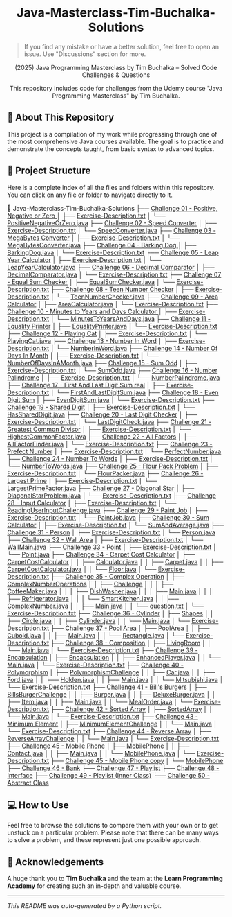 <!-- In README.md -->
<meta name="description" content="Solved Java challenges from Tim Buchalka's Java Masterclass Udemy course. Java 8 to Java 21. Beginner to advanced.">

<h1 align="center">Java-Masterclass-Tim-Buchalka-Solutions</h1>

> If you find any mistake or have a better solution, feel free to open an issue.
> Use "Discussions" section for more.

<p align="center">
(2025) Java Programming Masterclass by Tim Buchalka – Solved Code Challenges & Questions
</p>

<p align="center">
This repository includes code for challenges from the Udemy course "Java Programming Masterclass" by Tim Buchalka.
</p>

## 🌟 About This Repository

This project is a compilation of my work while progressing through one of the most comprehensive Java courses available. The goal is to practice and demonstrate the concepts taught, from basic syntax to advanced topics.

## 📂 Project Structure

Here is a complete index of all the files and folders within this repository. You can click on any file or folder to navigate directly to it.


📁 Java-Masterclass-Tim-Buchalka-Solutions
├── [Challenge 01 - Positive, Negative or Zero  ](https://github.com/RazyAnas/Java-Masterclass-Tim-Buchalka-Solutions/tree/main/Challenge%2001%20-%20Positive,%20Negative%20or%20Zero%20%20)
│   ├── [Exercise-Description.txt](https://github.com/RazyAnas/Java-Masterclass-Tim-Buchalka-Solutions/blob/main/Challenge%2001%20-%20Positive,%20Negative%20or%20Zero%20%20/Exercise-Description.txt)
│   └── [PositiveNegativeOrZero.java](https://github.com/RazyAnas/Java-Masterclass-Tim-Buchalka-Solutions/blob/main/Challenge%2001%20-%20Positive,%20Negative%20or%20Zero%20%20/PositiveNegativeOrZero.java)
├── [Challenge 02 - Speed Converter](https://github.com/RazyAnas/Java-Masterclass-Tim-Buchalka-Solutions/tree/main/Challenge%2002%20-%20Speed%20Converter)
│   ├── [Exercise-Description.txt](https://github.com/RazyAnas/Java-Masterclass-Tim-Buchalka-Solutions/blob/main/Challenge%2002%20-%20Speed%20Converter/Exercise-Description.txt)
│   └── [SpeedConverter.java](https://github.com/RazyAnas/Java-Masterclass-Tim-Buchalka-Solutions/blob/main/Challenge%2002%20-%20Speed%20Converter/SpeedConverter.java)
├── [Challenge 03 - MegaBytes Converter](https://github.com/RazyAnas/Java-Masterclass-Tim-Buchalka-Solutions/tree/main/Challenge%2003%20-%20MegaBytes%20Converter)
│   ├── [Exercise-Description.txt](https://github.com/RazyAnas/Java-Masterclass-Tim-Buchalka-Solutions/blob/main/Challenge%2003%20-%20MegaBytes%20Converter/Exercise-Description.txt)
│   └── [MegaBytesConverter.java](https://github.com/RazyAnas/Java-Masterclass-Tim-Buchalka-Solutions/blob/main/Challenge%2003%20-%20MegaBytes%20Converter/MegaBytesConverter.java)
├── [Challenge 04 - Barking Dog ](https://github.com/RazyAnas/Java-Masterclass-Tim-Buchalka-Solutions/tree/main/Challenge%2004%20-%20Barking%20Dog%20)
│   ├── [BarkingDog.java](https://github.com/RazyAnas/Java-Masterclass-Tim-Buchalka-Solutions/blob/main/Challenge%2004%20-%20Barking%20Dog%20/BarkingDog.java)
│   └── [Exercise-Description.txt](https://github.com/RazyAnas/Java-Masterclass-Tim-Buchalka-Solutions/blob/main/Challenge%2004%20-%20Barking%20Dog%20/Exercise-Description.txt)
├── [Challenge 05 - Leap Year Calculator](https://github.com/RazyAnas/Java-Masterclass-Tim-Buchalka-Solutions/tree/main/Challenge%2005%20-%20Leap%20Year%20Calculator)
│   ├── [Exercise-Description.txt](https://github.com/RazyAnas/Java-Masterclass-Tim-Buchalka-Solutions/blob/main/Challenge%2005%20-%20Leap%20Year%20Calculator/Exercise-Description.txt)
│   └── [LeapYearCalculator.java](https://github.com/RazyAnas/Java-Masterclass-Tim-Buchalka-Solutions/blob/main/Challenge%2005%20-%20Leap%20Year%20Calculator/LeapYearCalculator.java)
├── [Challenge 06 - Decimal Comparator](https://github.com/RazyAnas/Java-Masterclass-Tim-Buchalka-Solutions/tree/main/Challenge%2006%20-%20Decimal%20Comparator)
│   ├── [DecimalComparator.java](https://github.com/RazyAnas/Java-Masterclass-Tim-Buchalka-Solutions/blob/main/Challenge%2006%20-%20Decimal%20Comparator/DecimalComparator.java)
│   └── [Exercise-Description.txt](https://github.com/RazyAnas/Java-Masterclass-Tim-Buchalka-Solutions/blob/main/Challenge%2006%20-%20Decimal%20Comparator/Exercise-Description.txt)
├── [Challenge 07 - Equal Sum Checker](https://github.com/RazyAnas/Java-Masterclass-Tim-Buchalka-Solutions/tree/main/Challenge%2007%20-%20Equal%20Sum%20Checker)
│   ├── [EqualSumChecker.java](https://github.com/RazyAnas/Java-Masterclass-Tim-Buchalka-Solutions/blob/main/Challenge%2007%20-%20Equal%20Sum%20Checker/EqualSumChecker.java)
│   └── [Exercise-Description.txt](https://github.com/RazyAnas/Java-Masterclass-Tim-Buchalka-Solutions/blob/main/Challenge%2007%20-%20Equal%20Sum%20Checker/Exercise-Description.txt)
├── [Challenge 08 - Teen Number Checker](https://github.com/RazyAnas/Java-Masterclass-Tim-Buchalka-Solutions/tree/main/Challenge%2008%20-%20Teen%20Number%20Checker)
│   ├── [Exercise-Description.txt](https://github.com/RazyAnas/Java-Masterclass-Tim-Buchalka-Solutions/blob/main/Challenge%2008%20-%20Teen%20Number%20Checker/Exercise-Description.txt)
│   └── [TeenNumberChecker.java](https://github.com/RazyAnas/Java-Masterclass-Tim-Buchalka-Solutions/blob/main/Challenge%2008%20-%20Teen%20Number%20Checker/TeenNumberChecker.java)
├── [Challenge 09 - Area Calculator](https://github.com/RazyAnas/Java-Masterclass-Tim-Buchalka-Solutions/tree/main/Challenge%2009%20-%20Area%20Calculator)
│   ├── [AreaCalculator.java](https://github.com/RazyAnas/Java-Masterclass-Tim-Buchalka-Solutions/blob/main/Challenge%2009%20-%20Area%20Calculator/AreaCalculator.java)
│   └── [Exercise-Description.txt](https://github.com/RazyAnas/Java-Masterclass-Tim-Buchalka-Solutions/blob/main/Challenge%2009%20-%20Area%20Calculator/Exercise-Description.txt)
├── [Challenge 10 - Minutes to Years and Days Calculator ](https://github.com/RazyAnas/Java-Masterclass-Tim-Buchalka-Solutions/tree/main/Challenge%2010%20-%20Minutes%20to%20Years%20and%20Days%20Calculator%20)
│   ├── [Exercise-Description.txt](https://github.com/RazyAnas/Java-Masterclass-Tim-Buchalka-Solutions/blob/main/Challenge%2010%20-%20Minutes%20to%20Years%20and%20Days%20Calculator%20/Exercise-Description.txt)
│   └── [MinutesToYearsAndDays.java](https://github.com/RazyAnas/Java-Masterclass-Tim-Buchalka-Solutions/blob/main/Challenge%2010%20-%20Minutes%20to%20Years%20and%20Days%20Calculator%20/MinutesToYearsAndDays.java)
├── [Challenge 11 - Equality Printer](https://github.com/RazyAnas/Java-Masterclass-Tim-Buchalka-Solutions/tree/main/Challenge%2011%20-%20Equality%20Printer)
│   ├── [EqualityPrinter.java](https://github.com/RazyAnas/Java-Masterclass-Tim-Buchalka-Solutions/blob/main/Challenge%2011%20-%20Equality%20Printer/EqualityPrinter.java)
│   └── [Exercise-Description.txt](https://github.com/RazyAnas/Java-Masterclass-Tim-Buchalka-Solutions/blob/main/Challenge%2011%20-%20Equality%20Printer/Exercise-Description.txt)
├── [Challenge 12 - Playing Cat](https://github.com/RazyAnas/Java-Masterclass-Tim-Buchalka-Solutions/tree/main/Challenge%2012%20-%20Playing%20Cat)
│   ├── [Exercise-Description.txt](https://github.com/RazyAnas/Java-Masterclass-Tim-Buchalka-Solutions/blob/main/Challenge%2012%20-%20Playing%20Cat/Exercise-Description.txt)
│   └── [PlayingCat.java](https://github.com/RazyAnas/Java-Masterclass-Tim-Buchalka-Solutions/blob/main/Challenge%2012%20-%20Playing%20Cat/PlayingCat.java)
├── [Challenge 13 - Number In Word](https://github.com/RazyAnas/Java-Masterclass-Tim-Buchalka-Solutions/tree/main/Challenge%2013%20-%20Number%20In%20Word)
│   ├── [Exercise-Description.txt](https://github.com/RazyAnas/Java-Masterclass-Tim-Buchalka-Solutions/blob/main/Challenge%2013%20-%20Number%20In%20Word/Exercise-Description.txt)
│   └── [NumberInWord.java](https://github.com/RazyAnas/Java-Masterclass-Tim-Buchalka-Solutions/blob/main/Challenge%2013%20-%20Number%20In%20Word/NumberInWord.java)
├── [Challenge 14 - Number Of Days In Month](https://github.com/RazyAnas/Java-Masterclass-Tim-Buchalka-Solutions/tree/main/Challenge%2014%20-%20Number%20Of%20Days%20In%20Month)
│   ├── [Exercise-Description.txt](https://github.com/RazyAnas/Java-Masterclass-Tim-Buchalka-Solutions/blob/main/Challenge%2014%20-%20Number%20Of%20Days%20In%20Month/Exercise-Description.txt)
│   └── [NumberOfDaysInAMonth.java](https://github.com/RazyAnas/Java-Masterclass-Tim-Buchalka-Solutions/blob/main/Challenge%2014%20-%20Number%20Of%20Days%20In%20Month/NumberOfDaysInAMonth.java)
├── [Challenge 15 - Sum Odd](https://github.com/RazyAnas/Java-Masterclass-Tim-Buchalka-Solutions/tree/main/Challenge%2015%20-%20Sum%20Odd)
│   ├── [Exercise-Description.txt](https://github.com/RazyAnas/Java-Masterclass-Tim-Buchalka-Solutions/blob/main/Challenge%2015%20-%20Sum%20Odd/Exercise-Description.txt)
│   └── [SumOdd.java](https://github.com/RazyAnas/Java-Masterclass-Tim-Buchalka-Solutions/blob/main/Challenge%2015%20-%20Sum%20Odd/SumOdd.java)
├── [Challenge 16 - Number Palindrome](https://github.com/RazyAnas/Java-Masterclass-Tim-Buchalka-Solutions/tree/main/Challenge%2016%20-%20Number%20Palindrome)
│   ├── [Exercise-Description.txt](https://github.com/RazyAnas/Java-Masterclass-Tim-Buchalka-Solutions/blob/main/Challenge%2016%20-%20Number%20Palindrome/Exercise-Description.txt)
│   └── [NumberPalindrome.java](https://github.com/RazyAnas/Java-Masterclass-Tim-Buchalka-Solutions/blob/main/Challenge%2016%20-%20Number%20Palindrome/NumberPalindrome.java)
├── [Challenge 17 - First And Last Digit Sum real](https://github.com/RazyAnas/Java-Masterclass-Tim-Buchalka-Solutions/tree/main/Challenge%2017%20-%20First%20And%20Last%20Digit%20Sum%20real)
│   ├── [Exercise-Description.txt](https://github.com/RazyAnas/Java-Masterclass-Tim-Buchalka-Solutions/blob/main/Challenge%2017%20-%20First%20And%20Last%20Digit%20Sum%20real/Exercise-Description.txt)
│   └── [FirstAndLastDigitSum.java](https://github.com/RazyAnas/Java-Masterclass-Tim-Buchalka-Solutions/blob/main/Challenge%2017%20-%20First%20And%20Last%20Digit%20Sum%20real/FirstAndLastDigitSum.java)
├── [Challenge 18 - Even Digit Sum](https://github.com/RazyAnas/Java-Masterclass-Tim-Buchalka-Solutions/tree/main/Challenge%2018%20-%20Even%20Digit%20Sum)
│   ├── [EvenDigitSum.java](https://github.com/RazyAnas/Java-Masterclass-Tim-Buchalka-Solutions/blob/main/Challenge%2018%20-%20Even%20Digit%20Sum/EvenDigitSum.java)
│   └── [Exercise-Description.txt](https://github.com/RazyAnas/Java-Masterclass-Tim-Buchalka-Solutions/blob/main/Challenge%2018%20-%20Even%20Digit%20Sum/Exercise-Description.txt)
├── [Challenge 19 - Shared Digit](https://github.com/RazyAnas/Java-Masterclass-Tim-Buchalka-Solutions/tree/main/Challenge%2019%20-%20Shared%20Digit)
│   ├── [Exercise-Description.txt](https://github.com/RazyAnas/Java-Masterclass-Tim-Buchalka-Solutions/blob/main/Challenge%2019%20-%20Shared%20Digit/Exercise-Description.txt)
│   └── [HasSharedDigit.java](https://github.com/RazyAnas/Java-Masterclass-Tim-Buchalka-Solutions/blob/main/Challenge%2019%20-%20Shared%20Digit/HasSharedDigit.java)
├── [Challenge 20 - Last Digit Checker](https://github.com/RazyAnas/Java-Masterclass-Tim-Buchalka-Solutions/tree/main/Challenge%2020%20-%20Last%20Digit%20Checker)
│   ├── [Exercise-Description.txt](https://github.com/RazyAnas/Java-Masterclass-Tim-Buchalka-Solutions/blob/main/Challenge%2020%20-%20Last%20Digit%20Checker/Exercise-Description.txt)
│   └── [LastDigitCheck.java](https://github.com/RazyAnas/Java-Masterclass-Tim-Buchalka-Solutions/blob/main/Challenge%2020%20-%20Last%20Digit%20Checker/LastDigitCheck.java)
├── [Challenge 21 - Greatest Common Divisor](https://github.com/RazyAnas/Java-Masterclass-Tim-Buchalka-Solutions/tree/main/Challenge%2021%20-%20Greatest%20Common%20Divisor)
│   ├── [Exercise-Description.txt](https://github.com/RazyAnas/Java-Masterclass-Tim-Buchalka-Solutions/blob/main/Challenge%2021%20-%20Greatest%20Common%20Divisor/Exercise-Description.txt)
│   └── [HighestCommonFactor.java](https://github.com/RazyAnas/Java-Masterclass-Tim-Buchalka-Solutions/blob/main/Challenge%2021%20-%20Greatest%20Common%20Divisor/HighestCommonFactor.java)
├── [Challenge 22 - All Factors](https://github.com/RazyAnas/Java-Masterclass-Tim-Buchalka-Solutions/tree/main/Challenge%2022%20-%20All%20Factors)
│   ├── [AllFactorFinder.java](https://github.com/RazyAnas/Java-Masterclass-Tim-Buchalka-Solutions/blob/main/Challenge%2022%20-%20All%20Factors/AllFactorFinder.java)
│   └── [Exercise-Description.txt](https://github.com/RazyAnas/Java-Masterclass-Tim-Buchalka-Solutions/blob/main/Challenge%2022%20-%20All%20Factors/Exercise-Description.txt)
├── [Challenge 23 - Prefect Number](https://github.com/RazyAnas/Java-Masterclass-Tim-Buchalka-Solutions/tree/main/Challenge%2023%20-%20Prefect%20Number)
│   ├── [Exercise-Description.txt](https://github.com/RazyAnas/Java-Masterclass-Tim-Buchalka-Solutions/blob/main/Challenge%2023%20-%20Prefect%20Number/Exercise-Description.txt)
│   └── [PerfectNumber.java](https://github.com/RazyAnas/Java-Masterclass-Tim-Buchalka-Solutions/blob/main/Challenge%2023%20-%20Prefect%20Number/PerfectNumber.java)
├── [Challenge 24 - Number To Words](https://github.com/RazyAnas/Java-Masterclass-Tim-Buchalka-Solutions/tree/main/Challenge%2024%20-%20Number%20To%20Words)
│   ├── [Exercise-Description.txt](https://github.com/RazyAnas/Java-Masterclass-Tim-Buchalka-Solutions/blob/main/Challenge%2024%20-%20Number%20To%20Words/Exercise-Description.txt)
│   └── [NumberToWords.java](https://github.com/RazyAnas/Java-Masterclass-Tim-Buchalka-Solutions/blob/main/Challenge%2024%20-%20Number%20To%20Words/NumberToWords.java)
├── [Challenge 25 - Flour Pack Problem](https://github.com/RazyAnas/Java-Masterclass-Tim-Buchalka-Solutions/tree/main/Challenge%2025%20-%20Flour%20Pack%20Problem)
│   ├── [Exercise-Description.txt](https://github.com/RazyAnas/Java-Masterclass-Tim-Buchalka-Solutions/blob/main/Challenge%2025%20-%20Flour%20Pack%20Problem/Exercise-Description.txt)
│   └── [FlourPacker.java](https://github.com/RazyAnas/Java-Masterclass-Tim-Buchalka-Solutions/blob/main/Challenge%2025%20-%20Flour%20Pack%20Problem/FlourPacker.java)
├── [Challenge 26 - Largest Prime](https://github.com/RazyAnas/Java-Masterclass-Tim-Buchalka-Solutions/tree/main/Challenge%2026%20-%20Largest%20Prime)
│   ├── [Exercise-Description.txt](https://github.com/RazyAnas/Java-Masterclass-Tim-Buchalka-Solutions/blob/main/Challenge%2026%20-%20Largest%20Prime/Exercise-Description.txt)
│   └── [LargestPrimeFactor.java](https://github.com/RazyAnas/Java-Masterclass-Tim-Buchalka-Solutions/blob/main/Challenge%2026%20-%20Largest%20Prime/LargestPrimeFactor.java)
├── [Challenge 27 - Diagonal Star](https://github.com/RazyAnas/Java-Masterclass-Tim-Buchalka-Solutions/tree/main/Challenge%2027%20-%20Diagonal%20Star)
│   ├── [DiagonalStarProblem.java](https://github.com/RazyAnas/Java-Masterclass-Tim-Buchalka-Solutions/blob/main/Challenge%2027%20-%20Diagonal%20Star/DiagonalStarProblem.java)
│   └── [Exercise-Description.txt](https://github.com/RazyAnas/Java-Masterclass-Tim-Buchalka-Solutions/blob/main/Challenge%2027%20-%20Diagonal%20Star/Exercise-Description.txt)
├── [Challenge 28 - Input Calculator](https://github.com/RazyAnas/Java-Masterclass-Tim-Buchalka-Solutions/tree/main/Challenge%2028%20-%20Input%20Calculator)
│   ├── [Exercise-Description.txt](https://github.com/RazyAnas/Java-Masterclass-Tim-Buchalka-Solutions/blob/main/Challenge%2028%20-%20Input%20Calculator/Exercise-Description.txt)
│   └── [ReadingUserInputChallenge.java](https://github.com/RazyAnas/Java-Masterclass-Tim-Buchalka-Solutions/blob/main/Challenge%2028%20-%20Input%20Calculator/ReadingUserInputChallenge.java)
├── [Challenge 29 - Paint Job](https://github.com/RazyAnas/Java-Masterclass-Tim-Buchalka-Solutions/tree/main/Challenge%2029%20-%20Paint%20Job)
│   ├── [Exercise-Description.txt](https://github.com/RazyAnas/Java-Masterclass-Tim-Buchalka-Solutions/blob/main/Challenge%2029%20-%20Paint%20Job/Exercise-Description.txt)
│   └── [PaintJob.java](https://github.com/RazyAnas/Java-Masterclass-Tim-Buchalka-Solutions/blob/main/Challenge%2029%20-%20Paint%20Job/PaintJob.java)
├── [Challenge 30 - Sum Calculator](https://github.com/RazyAnas/Java-Masterclass-Tim-Buchalka-Solutions/tree/main/Challenge%2030%20-%20Sum%20Calculator)
│   ├── [Exercise-Description.txt](https://github.com/RazyAnas/Java-Masterclass-Tim-Buchalka-Solutions/blob/main/Challenge%2030%20-%20Sum%20Calculator/Exercise-Description.txt)
│   └── [SumAndAverage.java](https://github.com/RazyAnas/Java-Masterclass-Tim-Buchalka-Solutions/blob/main/Challenge%2030%20-%20Sum%20Calculator/SumAndAverage.java)
├── [Challenge 31 - Person](https://github.com/RazyAnas/Java-Masterclass-Tim-Buchalka-Solutions/tree/main/Challenge%2031%20-%20Person)
│   ├── [Exercise-Description.txt](https://github.com/RazyAnas/Java-Masterclass-Tim-Buchalka-Solutions/blob/main/Challenge%2031%20-%20Person/Exercise-Description.txt)
│   └── [Person.java](https://github.com/RazyAnas/Java-Masterclass-Tim-Buchalka-Solutions/blob/main/Challenge%2031%20-%20Person/Person.java)
├── [Challenge 32 - Wall Area](https://github.com/RazyAnas/Java-Masterclass-Tim-Buchalka-Solutions/tree/main/Challenge%2032%20-%20Wall%20Area)
│   ├── [Exercise-Description.txt](https://github.com/RazyAnas/Java-Masterclass-Tim-Buchalka-Solutions/blob/main/Challenge%2032%20-%20Wall%20Area/Exercise-Description.txt)
│   └── [WallMain.java](https://github.com/RazyAnas/Java-Masterclass-Tim-Buchalka-Solutions/blob/main/Challenge%2032%20-%20Wall%20Area/WallMain.java)
├── [Challenge 33 - Point](https://github.com/RazyAnas/Java-Masterclass-Tim-Buchalka-Solutions/tree/main/Challenge%2033%20-%20Point)
│   ├── [Exercise-Description.txt](https://github.com/RazyAnas/Java-Masterclass-Tim-Buchalka-Solutions/blob/main/Challenge%2033%20-%20Point/Exercise-Description.txt)
│   └── [Point.java](https://github.com/RazyAnas/Java-Masterclass-Tim-Buchalka-Solutions/blob/main/Challenge%2033%20-%20Point/Point.java)
├── [Challenge 34 - Carpet Cost Calculator](https://github.com/RazyAnas/Java-Masterclass-Tim-Buchalka-Solutions/tree/main/Challenge%2034%20-%20Carpet%20Cost%20Calculator)
│   ├── [CarpetCostCalculator](https://github.com/RazyAnas/Java-Masterclass-Tim-Buchalka-Solutions/tree/main/Challenge%2034%20-%20Carpet%20Cost%20Calculator/CarpetCostCalculator)
│   │   ├── [Calculator.java](https://github.com/RazyAnas/Java-Masterclass-Tim-Buchalka-Solutions/blob/main/Challenge%2034%20-%20Carpet%20Cost%20Calculator/CarpetCostCalculator/Calculator.java)
│   │   ├── [Carpet.java](https://github.com/RazyAnas/Java-Masterclass-Tim-Buchalka-Solutions/blob/main/Challenge%2034%20-%20Carpet%20Cost%20Calculator/CarpetCostCalculator/Carpet.java)
│   │   ├── [CarpetCostCalculator.java](https://github.com/RazyAnas/Java-Masterclass-Tim-Buchalka-Solutions/blob/main/Challenge%2034%20-%20Carpet%20Cost%20Calculator/CarpetCostCalculator/CarpetCostCalculator.java)
│   │   └── [Floor.java](https://github.com/RazyAnas/Java-Masterclass-Tim-Buchalka-Solutions/blob/main/Challenge%2034%20-%20Carpet%20Cost%20Calculator/CarpetCostCalculator/Floor.java)
│   └── [Exercise-Description.txt](https://github.com/RazyAnas/Java-Masterclass-Tim-Buchalka-Solutions/blob/main/Challenge%2034%20-%20Carpet%20Cost%20Calculator/Exercise-Description.txt)
├── [Challenge 35 - Complex Operation](https://github.com/RazyAnas/Java-Masterclass-Tim-Buchalka-Solutions/tree/main/Challenge%2035%20-%20Complex%20Operation)
│   ├── [ComplexNumberOperations](https://github.com/RazyAnas/Java-Masterclass-Tim-Buchalka-Solutions/tree/main/Challenge%2035%20-%20Complex%20Operation/ComplexNumberOperations)
│   │   ├── [Challenge](https://github.com/RazyAnas/Java-Masterclass-Tim-Buchalka-Solutions/tree/main/Challenge%2035%20-%20Complex%20Operation/ComplexNumberOperations/Challenge)
│   │   │   ├── [CoffeeMaker.java](https://github.com/RazyAnas/Java-Masterclass-Tim-Buchalka-Solutions/blob/main/Challenge%2035%20-%20Complex%20Operation/ComplexNumberOperations/Challenge/CoffeeMaker.java)
│   │   │   ├── [DishWasher.java](https://github.com/RazyAnas/Java-Masterclass-Tim-Buchalka-Solutions/blob/main/Challenge%2035%20-%20Complex%20Operation/ComplexNumberOperations/Challenge/DishWasher.java)
│   │   │   ├── [Main.java](https://github.com/RazyAnas/Java-Masterclass-Tim-Buchalka-Solutions/blob/main/Challenge%2035%20-%20Complex%20Operation/ComplexNumberOperations/Challenge/Main.java)
│   │   │   ├── [Refrigerator.java](https://github.com/RazyAnas/Java-Masterclass-Tim-Buchalka-Solutions/blob/main/Challenge%2035%20-%20Complex%20Operation/ComplexNumberOperations/Challenge/Refrigerator.java)
│   │   │   └── [SmartKitchen.java](https://github.com/RazyAnas/Java-Masterclass-Tim-Buchalka-Solutions/blob/main/Challenge%2035%20-%20Complex%20Operation/ComplexNumberOperations/Challenge/SmartKitchen.java)
│   │   ├── [ComplexNumber.java](https://github.com/RazyAnas/Java-Masterclass-Tim-Buchalka-Solutions/blob/main/Challenge%2035%20-%20Complex%20Operation/ComplexNumberOperations/ComplexNumber.java)
│   │   ├── [Main.java](https://github.com/RazyAnas/Java-Masterclass-Tim-Buchalka-Solutions/blob/main/Challenge%2035%20-%20Complex%20Operation/ComplexNumberOperations/Main.java)
│   │   └── [question.txt](https://github.com/RazyAnas/Java-Masterclass-Tim-Buchalka-Solutions/blob/main/Challenge%2035%20-%20Complex%20Operation/ComplexNumberOperations/question.txt)
│   └── [Exercise-Description.txt](https://github.com/RazyAnas/Java-Masterclass-Tim-Buchalka-Solutions/blob/main/Challenge%2035%20-%20Complex%20Operation/Exercise-Description.txt)
├── [Challenge 36 - Cylinder](https://github.com/RazyAnas/Java-Masterclass-Tim-Buchalka-Solutions/tree/main/Challenge%2036%20-%20Cylinder)
│   ├── [Shapes](https://github.com/RazyAnas/Java-Masterclass-Tim-Buchalka-Solutions/tree/main/Challenge%2036%20-%20Cylinder/Shapes)
│   │   ├── [Circle.java](https://github.com/RazyAnas/Java-Masterclass-Tim-Buchalka-Solutions/blob/main/Challenge%2036%20-%20Cylinder/Shapes/Circle.java)
│   │   ├── [Cylinder.java](https://github.com/RazyAnas/Java-Masterclass-Tim-Buchalka-Solutions/blob/main/Challenge%2036%20-%20Cylinder/Shapes/Cylinder.java)
│   │   └── [Main.java](https://github.com/RazyAnas/Java-Masterclass-Tim-Buchalka-Solutions/blob/main/Challenge%2036%20-%20Cylinder/Shapes/Main.java)
│   └── [Exercise-Description.txt](https://github.com/RazyAnas/Java-Masterclass-Tim-Buchalka-Solutions/blob/main/Challenge%2036%20-%20Cylinder/Exercise-Description.txt)
├── [Challenge 37 - Pool Area](https://github.com/RazyAnas/Java-Masterclass-Tim-Buchalka-Solutions/tree/main/Challenge%2037%20-%20Pool%20Area)
│   ├── [PoolArea](https://github.com/RazyAnas/Java-Masterclass-Tim-Buchalka-Solutions/tree/main/Challenge%2037%20-%20Pool%20Area/PoolArea)
│   │   ├── [Cuboid.java](https://github.com/RazyAnas/Java-Masterclass-Tim-Buchalka-Solutions/blob/main/Challenge%2037%20-%20Pool%20Area/PoolArea/Cuboid.java)
│   │   ├── [Main.java](https://github.com/RazyAnas/Java-Masterclass-Tim-Buchalka-Solutions/blob/main/Challenge%2037%20-%20Pool%20Area/PoolArea/Main.java)
│   │   └── [Rectangle.java](https://github.com/RazyAnas/Java-Masterclass-Tim-Buchalka-Solutions/blob/main/Challenge%2037%20-%20Pool%20Area/PoolArea/Rectangle.java)
│   └── [Exercise-Description.txt](https://github.com/RazyAnas/Java-Masterclass-Tim-Buchalka-Solutions/blob/main/Challenge%2037%20-%20Pool%20Area/Exercise-Description.txt)
├── [Challenge 38 - Composition](https://github.com/RazyAnas/Java-Masterclass-Tim-Buchalka-Solutions/tree/main/Challenge%2038%20-%20Composition)
│   ├── [LivingRoom](https://github.com/RazyAnas/Java-Masterclass-Tim-Buchalka-Solutions/tree/main/Challenge%2038%20-%20Composition/LivingRoom)
│   │   └── [Main.java](https://github.com/RazyAnas/Java-Masterclass-Tim-Buchalka-Solutions/blob/main/Challenge%2038%20-%20Composition/LivingRoom/Main.java)
│   └── [Exercise-Description.txt](https://github.com/RazyAnas/Java-Masterclass-Tim-Buchalka-Solutions/blob/main/Challenge%2038%20-%20Composition/Exercise-Description.txt)
├── [Challenge 39 - Encapsulation](https://github.com/RazyAnas/Java-Masterclass-Tim-Buchalka-Solutions/tree/main/Challenge%2039%20-%20Encapsulation)
│   ├── [Encapsulation](https://github.com/RazyAnas/Java-Masterclass-Tim-Buchalka-Solutions/tree/main/Challenge%2039%20-%20Encapsulation/Encapsulation)
│   │   ├── [EnhancedPlayer.java](https://github.com/RazyAnas/Java-Masterclass-Tim-Buchalka-Solutions/blob/main/Challenge%2039%20-%20Encapsulation/Encapsulation/EnhancedPlayer.java)
│   │   └── [Main.java](https://github.com/RazyAnas/Java-Masterclass-Tim-Buchalka-Solutions/blob/main/Challenge%2039%20-%20Encapsulation/Encapsulation/Main.java)
│   └── [Exercise-Description.txt](https://github.com/RazyAnas/Java-Masterclass-Tim-Buchalka-Solutions/blob/main/Challenge%2039%20-%20Encapsulation/Exercise-Description.txt)
├── [Challenge 40 - Polymorphism](https://github.com/RazyAnas/Java-Masterclass-Tim-Buchalka-Solutions/tree/main/Challenge%2040%20-%20Polymorphism)
│   ├── [PolymorphismChallenge](https://github.com/RazyAnas/Java-Masterclass-Tim-Buchalka-Solutions/tree/main/Challenge%2040%20-%20Polymorphism/PolymorphismChallenge)
│   │   ├── [Car.java](https://github.com/RazyAnas/Java-Masterclass-Tim-Buchalka-Solutions/blob/main/Challenge%2040%20-%20Polymorphism/PolymorphismChallenge/Car.java)
│   │   ├── [Ford.java](https://github.com/RazyAnas/Java-Masterclass-Tim-Buchalka-Solutions/blob/main/Challenge%2040%20-%20Polymorphism/PolymorphismChallenge/Ford.java)
│   │   ├── [Holden.java](https://github.com/RazyAnas/Java-Masterclass-Tim-Buchalka-Solutions/blob/main/Challenge%2040%20-%20Polymorphism/PolymorphismChallenge/Holden.java)
│   │   ├── [Main.java](https://github.com/RazyAnas/Java-Masterclass-Tim-Buchalka-Solutions/blob/main/Challenge%2040%20-%20Polymorphism/PolymorphismChallenge/Main.java)
│   │   └── [Mitsubishi.java](https://github.com/RazyAnas/Java-Masterclass-Tim-Buchalka-Solutions/blob/main/Challenge%2040%20-%20Polymorphism/PolymorphismChallenge/Mitsubishi.java)
│   └── [Exercise-Description.txt](https://github.com/RazyAnas/Java-Masterclass-Tim-Buchalka-Solutions/blob/main/Challenge%2040%20-%20Polymorphism/Exercise-Description.txt)
├── [Challenge 41 - Bill's Burgers](https://github.com/RazyAnas/Java-Masterclass-Tim-Buchalka-Solutions/tree/main/Challenge%2041%20-%20Bill's%20Burgers)
│   ├── [BillsBurgerChallenge](https://github.com/RazyAnas/Java-Masterclass-Tim-Buchalka-Solutions/tree/main/Challenge%2041%20-%20Bill's%20Burgers/BillsBurgerChallenge)
│   │   ├── [Burger.java](https://github.com/RazyAnas/Java-Masterclass-Tim-Buchalka-Solutions/blob/main/Challenge%2041%20-%20Bill's%20Burgers/BillsBurgerChallenge/Burger.java)
│   │   ├── [DeluxeBurger.java](https://github.com/RazyAnas/Java-Masterclass-Tim-Buchalka-Solutions/blob/main/Challenge%2041%20-%20Bill's%20Burgers/BillsBurgerChallenge/DeluxeBurger.java)
│   │   ├── [Item.java](https://github.com/RazyAnas/Java-Masterclass-Tim-Buchalka-Solutions/blob/main/Challenge%2041%20-%20Bill's%20Burgers/BillsBurgerChallenge/Item.java)
│   │   ├── [Main.java](https://github.com/RazyAnas/Java-Masterclass-Tim-Buchalka-Solutions/blob/main/Challenge%2041%20-%20Bill's%20Burgers/BillsBurgerChallenge/Main.java)
│   │   └── [MealOrder.java](https://github.com/RazyAnas/Java-Masterclass-Tim-Buchalka-Solutions/blob/main/Challenge%2041%20-%20Bill's%20Burgers/BillsBurgerChallenge/MealOrder.java)
│   └── [Exercise-Description.txt](https://github.com/RazyAnas/Java-Masterclass-Tim-Buchalka-Solutions/blob/main/Challenge%2041%20-%20Bill's%20Burgers/Exercise-Description.txt)
├── [Challenge 42 - Sorted Array](https://github.com/RazyAnas/Java-Masterclass-Tim-Buchalka-Solutions/tree/main/Challenge%2042%20-%20Sorted%20Array)
│   ├── [SortedArray](https://github.com/RazyAnas/Java-Masterclass-Tim-Buchalka-Solutions/tree/main/Challenge%2042%20-%20Sorted%20Array/SortedArray)
│   │   └── [Main.java](https://github.com/RazyAnas/Java-Masterclass-Tim-Buchalka-Solutions/blob/main/Challenge%2042%20-%20Sorted%20Array/SortedArray/Main.java)
│   └── [Exercise-Description.txt](https://github.com/RazyAnas/Java-Masterclass-Tim-Buchalka-Solutions/blob/main/Challenge%2042%20-%20Sorted%20Array/Exercise-Description.txt)
├── [Challenge 43 - Minimum Element](https://github.com/RazyAnas/Java-Masterclass-Tim-Buchalka-Solutions/tree/main/Challenge%2043%20-%20Minimum%20Element)
│   ├── [MinimumElementChallenge](https://github.com/RazyAnas/Java-Masterclass-Tim-Buchalka-Solutions/tree/main/Challenge%2043%20-%20Minimum%20Element/MinimumElementChallenge)
│   │   └── [Main.java](https://github.com/RazyAnas/Java-Masterclass-Tim-Buchalka-Solutions/blob/main/Challenge%2043%20-%20Minimum%20Element/MinimumElementChallenge/Main.java)
│   └── [Exercise-Description.txt](https://github.com/RazyAnas/Java-Masterclass-Tim-Buchalka-Solutions/blob/main/Challenge%2043%20-%20Minimum%20Element/Exercise-Description.txt)
├── [Challenge 44 - Reverse Array](https://github.com/RazyAnas/Java-Masterclass-Tim-Buchalka-Solutions/tree/main/Challenge%2044%20-%20Reverse%20Array)
│   ├── [ReverseArrayChallenge](https://github.com/RazyAnas/Java-Masterclass-Tim-Buchalka-Solutions/tree/main/Challenge%2044%20-%20Reverse%20Array/ReverseArrayChallenge)
│   │   └── [Main.java](https://github.com/RazyAnas/Java-Masterclass-Tim-Buchalka-Solutions/blob/main/Challenge%2044%20-%20Reverse%20Array/ReverseArrayChallenge/Main.java)
│   └── [Exercise-Description.txt](https://github.com/RazyAnas/Java-Masterclass-Tim-Buchalka-Solutions/blob/main/Challenge%2044%20-%20Reverse%20Array/Exercise-Description.txt)
├── [Challenge 45 - Mobile Phone](https://github.com/RazyAnas/Java-Masterclass-Tim-Buchalka-Solutions/tree/main/Challenge%2045%20-%20Mobile%20Phone)
│   ├── [MobilePhone](https://github.com/RazyAnas/Java-Masterclass-Tim-Buchalka-Solutions/tree/main/Challenge%2045%20-%20Mobile%20Phone/MobilePhone)
│   │   ├── [Contact.java](https://github.com/RazyAnas/Java-Masterclass-Tim-Buchalka-Solutions/blob/main/Challenge%2045%20-%20Mobile%20Phone/MobilePhone/Contact.java)
│   │   ├── [Main.java](https://github.com/RazyAnas/Java-Masterclass-Tim-Buchalka-Solutions/blob/main/Challenge%2045%20-%20Mobile%20Phone/MobilePhone/Main.java)
│   │   └── [MobilePhone.java](https://github.com/RazyAnas/Java-Masterclass-Tim-Buchalka-Solutions/blob/main/Challenge%2045%20-%20Mobile%20Phone/MobilePhone/MobilePhone.java)
│   └── [Exercise-Description.txt](https://github.com/RazyAnas/Java-Masterclass-Tim-Buchalka-Solutions/blob/main/Challenge%2045%20-%20Mobile%20Phone/Exercise-Description.txt)
├── [Challenge 45 - Mobile Phone copy](https://github.com/RazyAnas/Java-Masterclass-Tim-Buchalka-Solutions/tree/main/Challenge%2045%20-%20Mobile%20Phone%20copy)
│   └── [MobilePhone](https://github.com/RazyAnas/Java-Masterclass-Tim-Buchalka-Solutions/tree/main/Challenge%2045%20-%20Mobile%20Phone%20copy/MobilePhone)
├── [Challenge 46 - Bank](https://github.com/RazyAnas/Java-Masterclass-Tim-Buchalka-Solutions/tree/main/Challenge%2046%20-%20Bank)
├── [Challenge 47 - Playlist](https://github.com/RazyAnas/Java-Masterclass-Tim-Buchalka-Solutions/tree/main/Challenge%2047%20-%20Playlist)
├── [Challenge 48 - Interface](https://github.com/RazyAnas/Java-Masterclass-Tim-Buchalka-Solutions/tree/main/Challenge%2048%20-%20Interface)
├── [Challenge 49 - Playlist (Inner Class)](https://github.com/RazyAnas/Java-Masterclass-Tim-Buchalka-Solutions/tree/main/Challenge%2049%20-%20Playlist%20(Inner%20Class))
└── [Challenge 50 - Abstract Class](https://github.com/RazyAnas/Java-Masterclass-Tim-Buchalka-Solutions/tree/main/Challenge%2050%20-%20Abstract%20Class)


## 💻 How to Use

Feel free to browse the solutions to compare them with your own or to get unstuck on a particular problem. Please note that there can be many ways to solve a problem, and these represent just one possible approach.

## 🙏 Acknowledgements

A huge thank you to **Tim Buchalka** and the team at the **Learn Programming Academy** for creating such an in-depth and valuable course.

---
*This README was auto-generated by a Python script.*


<!--
SEO Keywords:
Java Programming Masterclass
Tim Buchalka
Udemy Java Course
Java Challenge Solutions
Object Oriented Programming in Java
Java Exercises Solved
Java Masterclass Solutions GitHub
Tim Buchalka java question solutions
Tim Buchalka solutions
java soltuions
Java Programming  
Java Course  
Java Masterclass  
Tim Buchalka  
Udemy Java Course  
Java for Beginners  
Learn Java  
Java Coding  
Java Exercises  
Java Practice  
Java Challenges  
Java Solutions  
Solved Java Programs  
Java Projects  
Object Oriented Programming  
Java OOP  
OOP in Java  
Java Concepts  
Core Java  
Java Assignments  
Java Programming Masterclass  
Coding in Java  
Java Examples  
Java Code Practice  
Udemy Java Masterclass  
Java Classes and Objects  
Java Language  
Java Programming Language  
Java Programming Exercises  
Java Full Course  
Java Udemy  
Java Learning Path  
Java Online Course  
Java Course GitHub  
Java Project GitHub  
Java Development  
Java Code Repository  
Best Java Course  
Top Java Course  
Java Roadmap  
Java Tasks  
Java Programming Tasks  
Tim Buchalka Course  
Tim Buchalka Java  
Java Study Material  
Java Code Base  
Java Mini Projects  
Java Learning Repository  
Java Real World Problems  
Java With Solutions  
Java Coding Questions  
Java With Answers  
Java Debugging  
Java Code Solutions  
Java Questions Solved  
Java Beginner Friendly  
Java Programming Guide  
Java Revision  
Java Developer Practice  
Java Mastery  
Java Code Examples  
Java Loop Challenges  
Java String Challenges  
Java Collection Challenges  
Java Arrays Practice  
Java Course Solutions  
Tim Buchalka GitHub  
Java Best Practices  
Java Problem Solving  
Learn OOP Java  
Java Course Notes  
Java Online Challenges  
Java Practice Sets  
Java Interview Prep  
Java Recap  
Java Course Walkthrough  
Java Class Projects  
Practice Java Coding  
Learn Java Fast  
Java Source Code  
Java Tips  
Java Guide GitHub  
Java from Scratch  
Java GitHub Projects  
Java Logical Questions  
Java Assignments GitHub  
Coding Interview Java  
Java Programming Demos  
Simple Java Programs  
Advanced Java Coding  
Java for Students  
Java Revision Notes  
Udemy Programming Course  
Java GitHub Repo  
Java Problem Sets  
Java Learner Notes  
Java Snippets  
Java Study Projects  
Java Example Repo  
-->
